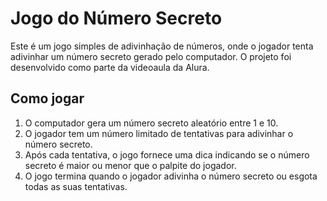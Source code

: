 # Jogo do Número Secreto

Este é um jogo simples de adivinhação de números, onde o jogador tenta adivinhar um número secreto gerado pelo computador. O projeto foi desenvolvido como parte da videoaula da Alura.

## Como jogar

1. O computador gera um número secreto aleatório entre 1 e 10.
2. O jogador tem um número limitado de tentativas para adivinhar o número secreto.
3. Após cada tentativa, o jogo fornece uma dica indicando se o número secreto é maior ou menor que o palpite do jogador.
4. O jogo termina quando o jogador adivinha o número secreto ou esgota todas as suas tentativas.
